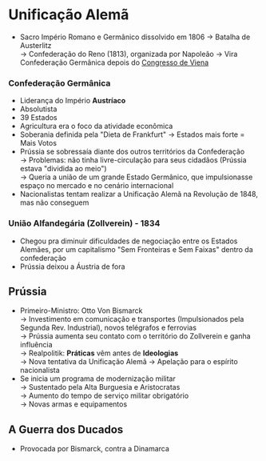 # Unificação Alemã

* Sacro Império Romano e Germânico dissolvido em 1806 -> Batalha de Austerlitz \
  \-> Confederação do Reno (1813), organizada por Napoleão -> Vira Confederação Germânica depois do [Congresso de Viena](../congresso-de-viena.md)

### Confederação Germânica

* Liderança do Império **Austríaco**
* Absolutista
* 39 Estados
* Agricultura era o foco da atividade econômica
* Soberania definida pela "Dieta de Frankfurt" -> Estados mais forte = Mais Votos
* Prússia se sobressaía diante dos outros territórios da Confederação \
  \-> Problemas: não tinha livre-circulação para seus cidadãos (Prússia estava "dividida ao meio") \
  \-> Queria a união de um grande Estado Germânico, que impulsionasse espaço no mercado e no cenário internacional
* Nacionalistas tentam realizar a Unificação Alemã na Revolução de 1848, mas não conseguem&#x20;

### União Alfandegária (Zollverein) - 1834

* Chegou pra diminuir dificuldades de negociação entre os Estados Alemães, por um capitalismo "Sem Fronteiras e Sem Faixas" dentro da confederação
* Prússia deixou a Áustria de fora

## Prússia

* Primeiro-Ministro: Otto Von Bismarck \
  \-> Investimento em comunicação e transportes (Impulsionados pela Segunda Rev. Industrial), novos telégrafos e ferrovias\
  \-> Prússia aumenta seu contato com o território do Zollverein e ganha influência \
  \-> Realpolitik: **Práticas** vêm antes de **Ideologias**\
  \-> Nova tentativa da Unificação Alemã -> Apelação para o espírito nacionalista
* Se inicia um programa de modernização militar \
  \-> Sustentado pela Alta Burguesia e Aristocratas \
  \-> Aumento do tempo de serviço militar obrigatório \
  \-> Novas armas e equipamentos

## A Guerra dos Ducados&#x20;

* Provocada por Bismarck, contra a Dinamarca

